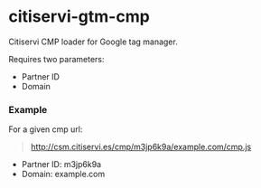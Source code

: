 # citiservi-gtm-cmp

Citiservi CMP loader for Google tag manager.

Requires two parameters:  
- Partner ID
- Domain

### Example

For a given cmp url:

> http://csm.citiservi.es/cmp/m3jp6k9a/example.com/cmp.js

- Partner ID: m3jp6k9a
- Domain: example.com

